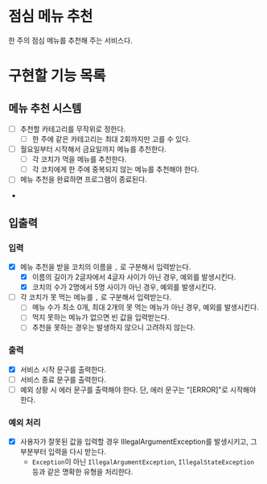 # 점심 메뉴 추천

한 주의 점심 메뉴를 추천해 주는 서비스다.

# 구현할 기능 목록

## 메뉴 추천 시스템

- [ ] 추천할 카테고리를 무작위로 정한다.
    - [ ] 한 주에 같은 카테고리는 최대 2회까지만 고를 수 있다.
- [ ] 월요일부터 시작해서 금요일까지 메뉴를 추천한다.
    - [ ] 각 코치가 먹을 메뉴를 추천한다.
    - [ ] 각 코치에게 한 주에 중복되지 않는 메뉴를 추천해야 한다.
- [ ] 메뉴 추천을 완료하면 프로그램이 종료된다.
- 
## 입출력

### 입력

- [x] 메뉴 추천을 받을 코치의 이름을 `,` 로 구분해서 입력받는다. 
  - [x] 이름의 길이가 2글자에서 4글자 사이가 아닌 경우, 예외를 발생시킨다.
  - [x] 코치의 수가 2명에서 5명 사이가 아닌 경우, 예외를 발생시킨다.

- [ ] 각 코치가 못 먹는 메뉴를 `,` 로 구분해서 입력받는다.
    - [ ] 메뉴 수가 최소 0개, 최대 2개의 못 먹는 메뉴가 아닌 경우, 예외를 발생시킨다. 
    - [ ] 먹지 못하는 메뉴가 없으면 빈 값을 입력받는다.
    - [ ] 추천을 못하는 경우는 발생하지 않으니 고려하지 않는다.

### 출력

- [x] 서비스 시작 문구를 출력한다.
- [ ] 서비스 종료 문구를 출력한다.
- [ ] 예외 상황 시 에러 문구를 출력해야 한다. 단, 에러 문구는 "[ERROR]"로 시작해야 한다.

### 예외 처리

- [x] 사용자가 잘못된 값을 입력할 경우 IllegalArgumentException를 발생시키고, 그 부분부터 입력을 다시 받는다.
    - `Exception`이 아닌 `IllegalArgumentException`, `IllegalStateException` 등과 같은 명확한 유형을 처리한다.
 